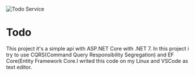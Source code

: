 ![Todo Service](https://github.com/adrianomota/todo/actions/workflows/ci.yml/badge.svg)

# Todo

This project it's a simple api with ASP.NET Core with .NET 7.
In this project i try to use CQRS(Command Query Responsibility Segregation) and
EF Core(Entity Framework Core.I writed this code on my Linux and VSCode as text editor.
